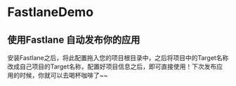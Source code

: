# FastlaneDemo
## 使用Fastlane 自动发布你的应用

安装Fastlane之后，将此配置拖入您的项目根目录中，之后将项目中的Target名称改成自己项目的Target名称，配置好项目信息之后，即可直接使用！下次发布应用的时候，你就可以去喝杯咖啡了~~

